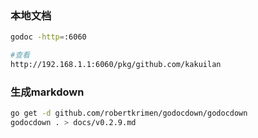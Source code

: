 ### 本地文档
```sh
godoc -http=:6060

#查看
http://192.168.1.1:6060/pkg/github.com/kakuilan
```

### 生成markdown
```sh
go get -d github.com/robertkrimen/godocdown/godocdown
godocdown . > docs/v0.2.9.md
```